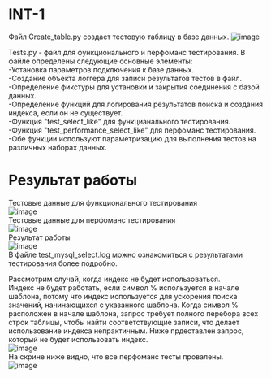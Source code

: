 # INT-1
Файл Create_table.py создает тестовую таблицу в базе данных.
![image](https://github.com/VadimNigmatillin/INT-1/assets/82418383/55d2fe74-cb0c-4ea5-9d35-937d14dea3c3)

Tests.py - файл для функционального и перфоманс тестирования.
В файле определены следующие основные элементы:  
-Установка параметров подключения к базе данных.  
-Создание объекта логгера для записи результатов тестов в файл.  
-Определение фикстуры для установки и закрытия соединения с базой данных.  
-Определение функций для логирования результатов поиска и создания индекса, если он не существует.  
-Функция "test_select_like" для функцианального тестирования.  
-Функция "test_performance_select_like" для перфоманс тестирования.  
-Обе функции используют параметризацию для выполнения тестов на различных наборах данных.

# Результат работы  
Тестовые данные для функционального тестирования  
![image](https://github.com/VadimNigmatillin/INT-1/assets/82418383/8a9aa5a7-79cb-44cb-af87-403336588b3a)  
Тестовые данные для перфоманс тестирования  
![image](https://github.com/VadimNigmatillin/INT-1/assets/82418383/4e17061d-367d-4694-b28e-fbb8bd1a522d)  
Результат работы  
![image](https://github.com/VadimNigmatillin/INT-1/assets/82418383/3ca63836-630f-4484-a8f6-d8aa3dd45e10)  
В файле test_mysql_select.log можно ознакомиться с результатами тестирования более подробно.  

Рассмотрим случай, когда индекс не будет использоваться.  
Индекс не будет работать, если символ % используется в начале шаблона, потому что индекс используется для ускорения поиска значений, начинающихся с указанного шаблона. Когда символ % расположен в начале шаблона, запрос требует полного перебора всех строк таблицы, чтобы найти соответствующие записи, что делает использование индекса непрактичным. Ниже прдеставлен запрос, который не будет использовать индекс.  
![image](https://github.com/VadimNigmatillin/INT-1/assets/82418383/7bd9b0d8-0a29-4bd8-b1e7-586bc79c342b)  
На скрине ниже видно, что все перфоманс тесты провалены.  
![image](https://github.com/VadimNigmatillin/INT-1/assets/82418383/e7d86ba7-2c96-4b32-a416-9423211a3f70)  
